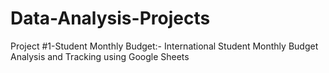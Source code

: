 # Data-Analysis-Projects
Project #1-Student Monthly Budget:- International Student Monthly Budget Analysis and Tracking using Google Sheets

